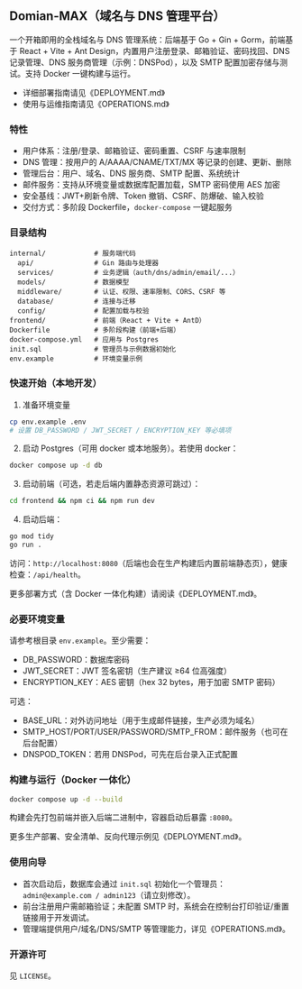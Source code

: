 ## Domian-MAX（域名与 DNS 管理平台）

一个开箱即用的全栈域名与 DNS 管理系统：后端基于 Go + Gin + Gorm，前端基于 React + Vite + Ant Design，内置用户注册登录、邮箱验证、密码找回、DNS 记录管理、DNS 服务商管理（示例：DNSPod），以及 SMTP 配置加密存储与测试。支持 Docker 一键构建与运行。

- 详细部署指南请见《DEPLOYMENT.md》
- 使用与运维指南请见《OPERATIONS.md》

### 特性

- 用户体系：注册/登录、邮箱验证、密码重置、CSRF 与速率限制
- DNS 管理：按用户的 A/AAAA/CNAME/TXT/MX 等记录的创建、更新、删除
- 管理后台：用户、域名、DNS 服务商、SMTP 配置、系统统计
- 邮件服务：支持从环境变量或数据库配置加载，SMTP 密码使用 AES 加密
- 安全基线：JWT+刷新令牌、Token 撤销、CSRF、防爆破、输入校验
- 交付方式：多阶段 Dockerfile，`docker-compose` 一键起服务

### 目录结构

```text
internal/            # 服务端代码
  api/               # Gin 路由与处理器
  services/          # 业务逻辑（auth/dns/admin/email/...）
  models/            # 数据模型
  middleware/        # 认证、权限、速率限制、CORS、CSRF 等
  database/          # 连接与迁移
  config/            # 配置加载与校验
frontend/            # 前端（React + Vite + AntD）
Dockerfile           # 多阶段构建（前端+后端）
docker-compose.yml   # 应用与 Postgres
init.sql             # 管理员与示例数据初始化
env.example          # 环境变量示例
```

### 快速开始（本地开发）

1. 准备环境变量

```bash
cp env.example .env
# 设置 DB_PASSWORD / JWT_SECRET / ENCRYPTION_KEY 等必填项
```

2. 启动 Postgres（可用 docker 或本地服务）。若使用 docker：

```bash
docker compose up -d db
```

3. 启动前端（可选，若走后端内置静态资源可跳过）：

```bash
cd frontend && npm ci && npm run dev
```

4. 启动后端：

```bash
go mod tidy
go run .
```

访问：`http://localhost:8080`（后端也会在生产构建后内置前端静态页），健康检查：`/api/health`。

更多部署方式（含 Docker 一体化构建）请阅读《DEPLOYMENT.md》。

### 必要环境变量

请参考根目录 `env.example`。至少需要：

- DB_PASSWORD：数据库密码
- JWT_SECRET：JWT 签名密钥（生产建议 ≥64 位高强度）
- ENCRYPTION_KEY：AES 密钥（hex 32 bytes，用于加密 SMTP 密码）

可选：

- BASE_URL：对外访问地址（用于生成邮件链接，生产必须为域名）
- SMTP_HOST/PORT/USER/PASSWORD/SMTP_FROM：邮件服务（也可在后台配置）
- DNSPOD_TOKEN：若用 DNSPod，可先在后台录入正式配置

### 构建与运行（Docker 一体化）

```bash
docker compose up -d --build
```

构建会先打包前端并嵌入后端二进制中，容器启动后暴露 `:8080`。

更多生产部署、安全清单、反向代理示例见《DEPLOYMENT.md》。

### 使用向导

- 首次启动后，数据库会通过 `init.sql` 初始化一个管理员：`admin@example.com / admin123`（请立刻修改）。
- 前台注册用户需邮箱验证；未配置 SMTP 时，系统会在控制台打印验证/重置链接用于开发调试。
- 管理端提供用户/域名/DNS/SMTP 等管理能力，详见《OPERATIONS.md》。

### 开源许可

见 `LICENSE`。
